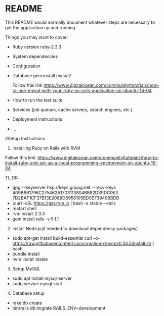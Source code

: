 # README

This README would normally document whatever steps are necessary to get the
application up and running.

Things you may want to cover:

* Ruby version
	ruby-2.3.3

* System dependencies

* Configuration

* Database
  gem install mysql2
  
  Follow this link
  https://www.digitalocean.com/community/tutorials/how-to-use-mysql-with-your-ruby-on-rails-application-on-ubuntu-14-04

* How to run the test suite

* Services (job queues, cache servers, search engines, etc.)

* Deployment instructions

* ...

#Setup Instructions

1. Installing Ruby on Rails with RVM

Follow this link:
https://www.digitalocean.com/community/tutorials/how-to-install-ruby-and-set-up-a-local-programming-environment-on-ubuntu-16-04

TL;DR:

* gpg --keyserver hkp://keys.gnupg.net --recv-keys 409B6B1796C275462A1703113804BB82D39DC0E3 7D2BAF1CF37B13E2069D6956105BD0E739499BDB
* \curl -sSL https://get.rvm.io | bash -s stable --rails
* restart shell
* rvm install 2.3.3
* gem install rails -v 5.1.1

2. Install Node.js(if needed to download dependency packages)
* sudo apt-get install build-essential
curl -o- https://raw.githubusercontent.com/creationix/nvm/v0.33.5/install.sh | bash
* bundle install
* nvm install stable

3. Setup MySQL
* sudo apt install mysql-server
* sudo service mysql start

4. Database setup
* rake:db create
* bin/rails db:migrate RAILS_ENV=development